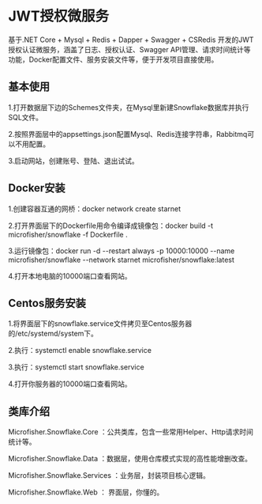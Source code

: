 
# JWT授权微服务
基于.NET Core + Mysql + Redis + Dapper + Swagger + CSRedis 开发的JWT授权认证微服务，涵盖了日志、授权认证、Swagger API管理、请求时间统计等功能，Docker配置文件、服务安装文件等，便于开发项目直接使用。

## 基本使用

1.打开数据层下边的Schemes文件夹，在Mysql里新建Snowflake数据库并执行SQL文件。

2.按照界面层中的appsettings.json配置Mysql、Redis连接字符串，Rabbitmq可以不用配置。

3.启动网站，创建账号、登陆、退出试试。

## Docker安装

1.创建容器互通的网桥：docker network create starnet

2.打开界面层下的Dockerfile用命令编译成镜像包：docker build -t microfisher/snowflake -f Dockerfile .

3.运行镜像包：docker run -d --restart always -p 10000:10000 --name microfisher/snowflake --network starnet  microfisher/snowflake:latest

4.打开本地电脑的10000端口查看网站。

## Centos服务安装

1.将界面层下的snowflake.service文件拷贝至Centos服务器的/etc/systemd/system下。

2.执行：systemctl enable snowflake.service

3.执行：systemctl start snowflake.service

4.打开你服务器的10000端口查看网站。

## 类库介绍

Microfisher.Snowflake.Core ：公共类库，包含一些常用Helper、Http请求时间统计等。

Microfisher.Snowflake.Data ：数据层，使用仓库模式实现的高性能增删改查。

Microfisher.Snowflake.Services ：业务层，封装项目核心逻辑。

Microfisher.Snowflake.Web ： 界面层，你懂的。
